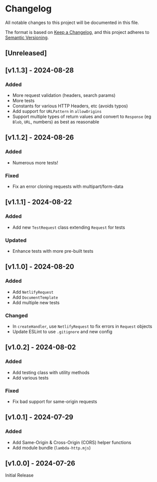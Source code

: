 <!-- markdownlint-disable -->
# Changelog
All notable changes to this project will be documented in this file.

The format is based on [Keep a Changelog](https://keepachangelog.com/en/1.0.0/),
and this project adheres to [Semantic Versioning](https://semver.org/spec/v2.0.0.html).

## [Unreleased]

## [v1.1.3] - 2024-08-28

### Added
- More request validation (headers, search params)
- More tests
- Constants for various HTTP Headers, etc (avoids typos)
- Add support for `URLPattern` in `allowOrigins`
- Support multiple types of return values and convert to `Response` (eg `Blob`, `URL`, numbers) as best as reasonable

## [v1.1.2] - 2024-08-26

### Added
- Numerous more tests!

### Fixed
- Fix an error cloning requests with multipart/form-data

## [v1.1.1] - 2024-08-22

### Added
- Add new `TestRequest` class extending `Request` for tests

### Updated
- Enhance tests with more pre-built tests

## [v1.1.0] - 2024-08-20

### Added
- Add `NetlifyRequest`
- Add `DocumentTemplate`
- Add multiple new tests

### Changed
- In `createHandler`, use `NetlifyRequest` to fix errors in `Request` objects
- Update ESLint to use `.gitignore` and new config

## [v1.0.2] - 2024-08-02

### Added
- Add testing class with utility methods
- Add various tests

### Fixed
- Fix bad support for same-origin requests

## [v1.0.1] - 2024-07-29

### Added
- Add Same-Origin & Cross-Origin (CORS) helper functions
- Add module bundle (`lambda-http.mjs`)

## [v1.0.0] - 2024-07-26

Initial Release
